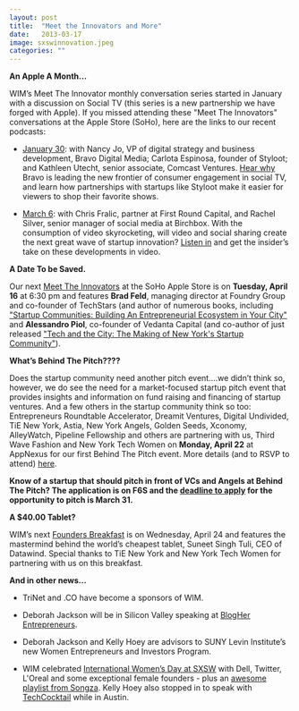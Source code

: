 ```yaml
---
layout: post
title:  "Meet the Innovators and More"
date:   2013-03-17
image: sxswinnovation.jpeg
categories: ""
---
```


**An Apple A Month...**

WIM’s Meet The Innovator monthly conversation series started in January with a discussion on Social TV (this series is a new partnership we have forged with Apple). If you missed attending these "Meet The Innovators" conversations at the Apple Store (SoHo), here are the links to our recent podcasts:

* [January 30](https://itunes.apple.com/us/podcast/social-tv-meet-the-innovators/id602342208?mt=2): with Nancy Jo, VP of digital strategy and business development, Bravo Digital Media; Carlota Espinosa, founder of Styloot; and Kathleen Utecht, senior associate, Comcast Ventures. [Hear why](https://itunes.apple.com/us/podcast/social-tv-meet-the-innovators/id602342208?mt=2) Bravo is leading the new frontier of consumer engagement in social TV, and learn how partnerships with startups like Styloot make it easier for viewers to shop their favorite shows.

* [March 6](https://itunes.apple.com/us/podcast/meet-innovators-social-video/id619522872): with Chris Fralic, partner at First Round Capital, and Rachel Silver, senior manager of social media at Birchbox. With the consumption of video skyrocketing, will video and social sharing create the next great wave of startup innovation? [Listen in](https://itunes.apple.com/us/podcast/meet-innovators-social-video/id619522872) and get the insider’s take on these developments in video.
 

**A Date To be Saved.**

Our next [Meet The Innovators](http://www.eventbrite.com/e/meet-the-innovators-april-16-with-brad-feld-and-alessandro-piol-tickets-5879913981) at the SoHo Apple Store is on **Tuesday, April 16** at 6:30 pm and features **Brad Feld**, managing director at Foundry Group and co-founder of TechStars (and author of numerous books, including ["Startup Communities: Building An Entrepreneurial Ecosystem in Your City"](http://www.amazon.com/Startup-Communities-Building-Entrepreneurial-Ecosystem/dp/1118441540/ref=sr_1_cc_3?s=aps&ie=UTF8&qid=1363623416&sr=1-3-catcorr&keywords=brad+feld) and **Alessandro Piol**, co-founder of Vedanta Capital (and co-author of just released ["Tech and the City: The Making of New York's Startup Community"](http://www.amazon.com/Tech-City-Startup-Community-ebook/dp/B00BV1292Y/)). 

  
**What’s Behind The Pitch????**

Does the startup community need another pitch event....we didn’t think so, however, we do see the need for a market-focused startup pitch event that provides insights and information on fund raising and financing of startup ventures. And a few others in the startup community think so too: Entrepreneurs Roundtable Accelerator, Dreamit Ventures, Digital Undivided, TiE New York, Astia, New York Angels, Golden Seeds, Xconomy, AlleyWatch, Pipeline Fellowship and others are partnering with us, Third Wave Fashion and New York Tech Women on **Monday, April 22** at AppNexus for our first Behind The Pitch event.  More details (and to RSVP to attend) [here](http://www.eventbrite.com/e/behind-the-pitch-tickets-5552870786).

**Know of a startup that should pitch in front of VCs and Angels at Behind The Pitch? The application is on F6S and the [deadline to apply](http://www.f6s.com/behindthepitch2013) for the opportunity to pitch is March 31.**

  
**A $40.00 Tablet?**

WIM’s next [Founders Breakfast](http://www.eventbrite.com/e/founders-breakfast-april-24-edition-with-datawinds-suneet-singh-tuli-tickets-5553336178) is on Wednesday, April 24 and features the mastermind behind the world’s cheapest tablet, Suneet Singh Tuli, CEO of Datawind. Special thanks to TiE New York and New York Tech Women for partnering with us on this breakfast.

**And in other news...**

* TriNet and .CO have become a sponsors of WIM.

* Deborah Jackson will be in Silicon Valley speaking at [BlogHer Entrepreneurs]().

* Deborah Jackson and Kelly Hoey are advisors to SUNY Levin Institute’s new Women Entrepreneurs and Investors Program.

* WIM celebrated [International Women’s Day at SXSW](http://storify.com/Dell/international-women-s-day-sxswi-sxiwd) with Dell, Twitter, L'Oreal and some exceptional female founders - plus an [awesome playlist from Songza](http://songza.com/listen/international-women-s-day-sxsw-JasmineSolano/). Kelly Hoey also stopped in to speak with [TechCocktail](http://tech.co/kelly-hoey-women-innovate-mobile-2013-03) while in Austin.
